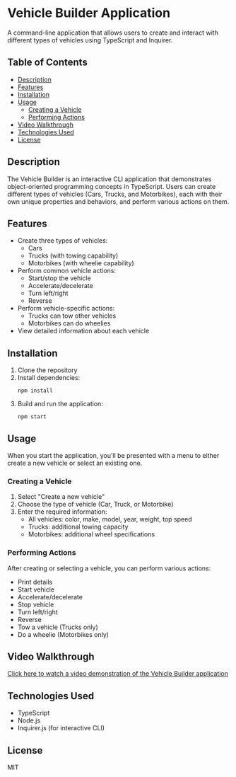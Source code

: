 # Vehicle Builder Application

A command-line application that allows users to create and interact with different types of vehicles using TypeScript and Inquirer.

## Table of Contents

- [Description](#description)
- [Features](#features)
- [Installation](#installation)
- [Usage](#usage)
  - [Creating a Vehicle](#creating-a-vehicle)
  - [Performing Actions](#performing-actions)
- [Video Walkthrough](#video-walkthrough)
- [Technologies Used](#technologies-used)
- [License](#license)

## Description

The Vehicle Builder is an interactive CLI application that demonstrates object-oriented programming concepts in TypeScript. Users can create different types of vehicles (Cars, Trucks, and Motorbikes), each with their own unique properties and behaviors, and perform various actions on them.

## Features

- Create three types of vehicles:
  - Cars
  - Trucks (with towing capability)
  - Motorbikes (with wheelie capability)
- Perform common vehicle actions:
  - Start/stop the vehicle
  - Accelerate/decelerate
  - Turn left/right
  - Reverse
- Perform vehicle-specific actions:
  - Trucks can tow other vehicles
  - Motorbikes can do wheelies
- View detailed information about each vehicle

## Installation

1. Clone the repository
2. Install dependencies:
   ```
   npm install
   ```
3. Build and run the application:
   ```
   npm start
   ```

## Usage

When you start the application, you'll be presented with a menu to either create a new vehicle or select an existing one.

### Creating a Vehicle

1. Select "Create a new vehicle"
2. Choose the type of vehicle (Car, Truck, or Motorbike)
3. Enter the required information:
   - All vehicles: color, make, model, year, weight, top speed
   - Trucks: additional towing capacity
   - Motorbikes: additional wheel specifications

### Performing Actions

After creating or selecting a vehicle, you can perform various actions:

- Print details
- Start vehicle
- Accelerate/decelerate
- Stop vehicle
- Turn left/right
- Reverse
- Tow a vehicle (Trucks only)
- Do a wheelie (Motorbikes only)

## Video Walkthrough

[Click here to watch a video demonstration of the Vehicle Builder application](https://www.dropbox.com/scl/fi/1y2qklxy48axb9he9gudg/vehicle-builder-video-walkthrough.mov?rlkey=fyx8pmg2n954j6rbu1eby7hg8&st=7tt8l1yl&dl=0)

## Technologies Used

- TypeScript
- Node.js
- Inquirer.js (for interactive CLI)

## License

MIT
